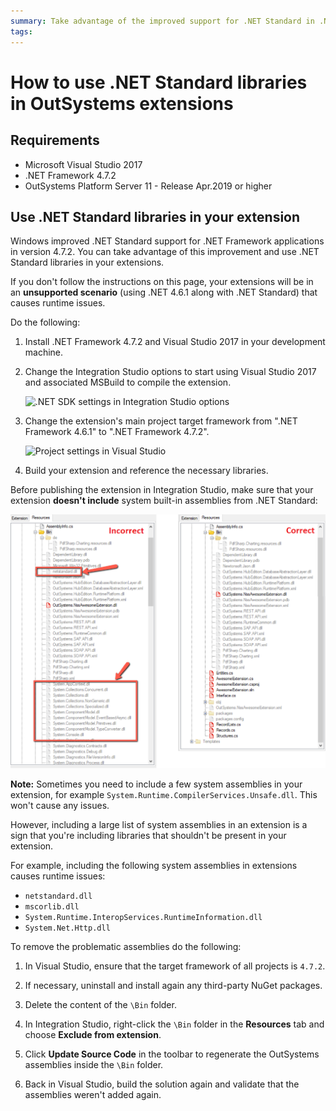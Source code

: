 ```yaml
---
summary: Take advantage of the improved support for .NET Standard in .NET Framework 4.7.2 and check how to use .NET Standard libraries in your OutSystems extensions.
tags: 
---
```


# How to use .NET Standard libraries in OutSystems extensions

## Requirements

* Microsoft Visual Studio 2017
* .NET Framework 4.7.2
* OutSystems Platform Server 11 - Release Apr.2019 or higher

## Use .NET Standard libraries in your extension

Windows improved .NET Standard support for .NET Framework applications in version 4.7.2. You can take advantage of this improvement and use .NET Standard libraries in your extensions.

<div class="warning" markdown="1">

If you don't follow the instructions on this page, your extensions will be in an **unsupported scenario** (using .NET 4.6.1 along with .NET Standard) that causes runtime issues.

</div>

Do the following:

1. Install .NET Framework 4.7.2 and Visual Studio 2017 in your development machine.

1. Change the Integration Studio options to start using Visual Studio 2017 and associated MSBuild to compile the extension.

    ![.NET SDK settings in Integration Studio options](images/integration-studio-config.png)

1. Change the extension's main project target framework from ".NET Framework 4.6.1" to ".NET Framework 4.7.2".

    ![Project settings in Visual Studio](images/project-target.png)

1. Build your extension and reference the necessary libraries.

Before publishing the extension in Integration Studio, make sure that your extension **doesn't include** system built-in assemblies from .NET Standard:

![Incorrect vs. Correct referenced assemblies in an Extension](images/extension-resources.png)

<div class="info" markdown="1">

**Note:** Sometimes you need to include a few system assemblies in your extension, for example `System.Runtime.CompilerServices.Unsafe.dll`. This won't cause any issues.

However, including a large list of system assemblies in an extension is a sign that you're including libraries that shouldn't be present in your extension.

For example, including the following system assemblies in extensions causes runtime issues:

* `netstandard.dll`
* `mscorlib.dll`
* `System.Runtime.InteropServices.RuntimeInformation.dll`
* `System.Net.Http.dll`

</div>

To remove the problematic assemblies do the following:

1. In Visual Studio, ensure that the target framework of all projects is `4.7.2`.

1. If necessary, uninstall and install again any third-party NuGet packages.

1. Delete the content of the `\Bin` folder.

1. In Integration Studio, right-click the `\Bin` folder in the **Resources** tab and choose **Exclude from extension**.

1. Click **Update Source Code** in the toolbar to regenerate the OutSystems assemblies inside the `\Bin` folder.

1. Back in Visual Studio, build the solution again and validate that the assemblies weren't added again.
